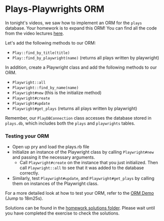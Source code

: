 # Plays-Playwrights ORM

In tonight's videos, we saw how to implement an ORM for the `plays` database.  Your homework is to expand this ORM!  You can find all the code from the video lectures [here][plays-demo].

Let's add the following methods to our ORM:
  * `Play::find_by_title(title)`
  * `Play::find_by_playwright(name)` (returns all plays written by playwright)

In addition, create a Playwright class and add the following methods to our ORM.
  * `Playwright::all`
  * `Playwright::find_by_name(name)`
  * `Playwright#new` (this is the initialize method)
  * `Playwright#create`
  * `Playwright#update`
  * `Playwright#get_plays` (returns all plays written by playwright)

Remember, our `PlayDBConnection` class accesses the database stored in `plays.db`, which includes both the `plays` and `playwrights` tables.

### Testing your ORM

  * Open up pry and load the plays.rb file
  * Initialize an instance of the Playwright class by calling `Playwright#new` and passing it the necessary arguments.
    + Call `Playwright#create` on the instance that you just initialized. Then call `Playwright::all` to see that it was added to the database correctly.
  * Similarly, test `Playwright#update`, and `Playwright#get_plays` by calling them on instances of the Playwright class.

For a more detailed look at how to test your ORM, refer to the [ORM Demo][orm-demo-video] (Jump to 18m25s).

Solutions can be found in the [homework solutions folder][plays-solutions].  Please wait until you have completed the exercise to check the solutions.  

[plays-demo]: skeleton.zip?raw=true
[plays-solutions]: solution
[orm-demo-video]: https://vimeo.com/167672029#t=18m24s
